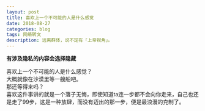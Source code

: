 ```yaml
---
layout: post
title: 喜欢上一个不可能的人是什么感觉
date: 2018-08-27
categories: blog
tags: 网络转文
description: 远离群体，说不定有「上帝视角」。
---
```

**有涉及隐私的内容会选择隐藏**

喜欢上一个不可能的人是什么感觉？  
大概就像在沙漠里等一艘船吧。  
那还等得来吗？  
喜欢这件事讲的就是一个落子无悔，即使知道ta连一步都不会向你走来，自己也还是走了99步，这是一种放肆，而没有迈出的那一步，便是最浪漫的克制了。

